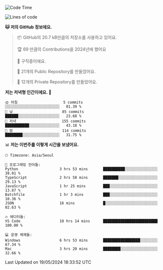   <!--START_SECTION:waka-->
![Code Time](http://img.shields.io/badge/Code%20Time-584%20hrs%2027%20mins-blue)

![Lines of code](https://img.shields.io/badge/%EC%A0%80%EB%8A%94%20%EC%97%AC%ED%83%9C%EA%B9%8C%EC%A7%80%20-274.6%20thousand%20%EC%A4%84%EC%9D%98%20%EC%BD%94%EB%93%9C%EB%A5%BC%20%EC%9E%91%EC%84%B1%ED%96%88%EC%96%B4%EC%9A%94.-blue)

**🐱 저의 GitHub 정보에요.** 

> 📦 GitHub의 20.7 kB만큼의 저장소를 사용하고 있어요. 
 > 
> 🏆 69 만큼의 Contributions을 2024년에 했어요
 > 
> 💼 구직중이에요.
 > 
> 📜 21개의 Public Repository를 만들었어요. 
 > 
> 🔑 12개의 Private Repository를 만들었어요. 
 > 
**저는 저녁형 인간이에요. 🦉** 

```text
🌞 아침                     5 commits           ░░░░░░░░░░░░░░░░░░░░░░░░░   01.39 % 
🌆 낮　                     85 commits          ██████░░░░░░░░░░░░░░░░░░░   23.68 % 
🌃 저녁                     155 commits         ███████████░░░░░░░░░░░░░░   43.18 % 
🌙 밤　                     114 commits         ████████░░░░░░░░░░░░░░░░░   31.75 % 
```


📊 **저는 이번주를 이렇게 시간을 보냈어요.** 

```text
🕑︎ Timezone: Asia/Seoul

💬 프로그래밍 언어들: 
Python                   3 hrs 53 mins       ██████████░░░░░░░░░░░░░░░   38.01 % 
TypeScript               2 hrs 58 mins       ███████░░░░░░░░░░░░░░░░░░   29.13 % 
JavaScript               1 hr 25 mins        ███░░░░░░░░░░░░░░░░░░░░░░   13.87 % 
Batchfile                1 hr 3 mins         ███░░░░░░░░░░░░░░░░░░░░░░   10.36 % 
JSON                     16 mins             █░░░░░░░░░░░░░░░░░░░░░░░░   02.63 % 

🔥 에디터들: 
VS Code                  10 hrs 14 mins      █████████████████████████   100.00 % 

💻 운영 체제들: 
Windows                  6 hrs 53 mins       █████████████████░░░░░░░░   67.34 % 
Mac                      3 hrs 20 mins       ████████░░░░░░░░░░░░░░░░░   32.66 % 
```


 Last Updated on 19/05/2024 18:33:52 UTC
<!--END_SECTION:waka-->
